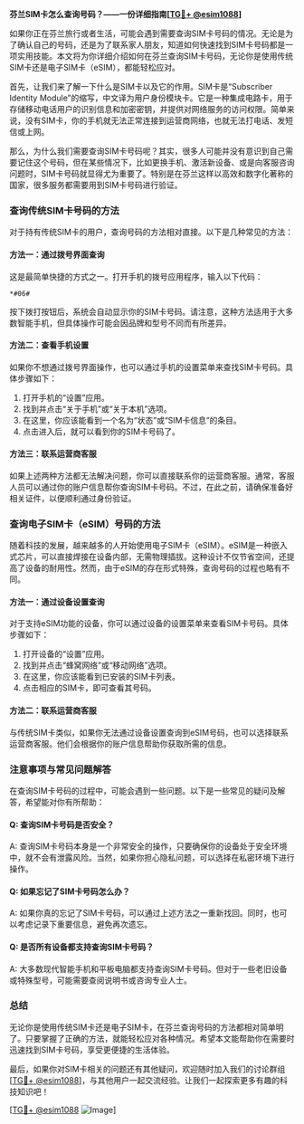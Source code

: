 **芬兰SIM卡怎么查询号码？——一份详细指南[[TG💪+ @esim1088](https://t.me/s/esim1088)]**

如果你正在芬兰旅行或者生活，可能会遇到需要查询SIM卡号码的情况。无论是为了确认自己的号码，还是为了联系家人朋友，知道如何快速找到SIM卡号码都是一项实用技能。本文将为你详细介绍如何在芬兰查询SIM卡号码，无论你是使用传统SIM卡还是电子SIM卡（eSIM），都能轻松应对。

首先，让我们来了解一下什么是SIM卡以及它的作用。SIM卡是“Subscriber Identity Module”的缩写，中文译为用户身份模块卡。它是一种集成电路卡，用于存储移动电话用户的识别信息和加密密钥，并提供对网络服务的访问权限。简单来说，没有SIM卡，你的手机就无法正常连接到运营商网络，也就无法打电话、发短信或上网。

那么，为什么我们需要查询SIM卡号码呢？其实，很多人可能并没有意识到自己需要记住这个号码，但在某些情况下，比如更换手机、激活新设备、或是向客服咨询问题时，SIM卡号码就显得尤为重要了。特别是在芬兰这样以高效和数字化著称的国家，很多服务都需要用到SIM卡号码进行验证。

### 查询传统SIM卡号码的方法

对于持有传统SIM卡的用户，查询号码的方法相对直接。以下是几种常见的方法：

#### 方法一：通过拨号界面查询
这是最简单快捷的方式之一。打开手机的拨号应用程序，输入以下代码：
```
*#06#
```
按下拨打按钮后，系统会自动显示你的SIM卡号码。请注意，这种方法适用于大多数智能手机，但具体操作可能会因品牌和型号不同而有所差异。

#### 方法二：查看手机设置
如果你不想通过拨号界面操作，也可以通过手机的设置菜单来查找SIM卡号码。具体步骤如下：
1. 打开手机的“设置”应用。
2. 找到并点击“关于手机”或“关于本机”选项。
3. 在这里，你应该能看到一个名为“状态”或“SIM卡信息”的条目。
4. 点击进入后，就可以看到你的SIM卡号码了。

#### 方法三：联系运营商客服
如果上述两种方法都无法解决问题，你可以直接联系你的运营商客服。通常，客服人员可以通过你的账户信息帮你查询SIM卡号码。不过，在此之前，请确保准备好相关证件，以便顺利通过身份验证。

### 查询电子SIM卡（eSIM）号码的方法

随着科技的发展，越来越多的人开始使用电子SIM卡（eSIM）。eSIM是一种嵌入式芯片，可以直接焊接在设备内部，无需物理插拔。这种设计不仅节省空间，还提高了设备的耐用性。然而，由于eSIM的存在形式特殊，查询号码的过程也略有不同。

#### 方法一：通过设备设置查询
对于支持eSIM功能的设备，你可以通过设备的设置菜单来查看SIM卡号码。具体步骤如下：
1. 打开设备的“设置”应用。
2. 找到并点击“蜂窝网络”或“移动网络”选项。
3. 在这里，你应该能看到已安装的SIM卡列表。
4. 点击相应的SIM卡，即可查看其号码。

#### 方法二：联系运营商客服
与传统SIM卡类似，如果你无法通过设备设置查询到eSIM号码，也可以选择联系运营商客服。他们会根据你的账户信息帮助你获取所需的信息。

### 注意事项与常见问题解答

在查询SIM卡号码的过程中，可能会遇到一些问题。以下是一些常见的疑问及解答，希望能对你有所帮助：

#### Q: 查询SIM卡号码是否安全？
A: 查询SIM卡号码本身是一个非常安全的操作，只要确保你的设备处于安全环境中，就不会有泄露风险。当然，如果你担心隐私问题，可以选择在私密环境下进行操作。

#### Q: 如果忘记了SIM卡号码怎么办？
A: 如果你真的忘记了SIM卡号码，可以通过上述方法之一重新找回。同时，也可以考虑记录下重要信息，避免再次遗忘。

#### Q: 是否所有设备都支持查询SIM卡号码？
A: 大多数现代智能手机和平板电脑都支持查询SIM卡号码。但对于一些老旧设备或特殊型号，可能需要查阅说明书或咨询专业人士。

### 总结

无论你是使用传统SIM卡还是电子SIM卡，在芬兰查询号码的方法都相对简单明了。只要掌握了正确的方法，就能轻松应对各种情况。希望本文能帮助你在需要时迅速找到SIM卡号码，享受更便捷的生活体验。

最后，如果你对SIM卡相关的问题还有其他疑问，欢迎随时加入我们的讨论群组[[TG💪+ @esim1088](https://t.me/s/esim1088)]，与其他用户一起交流经验。让我们一起探索更多有趣的科技知识吧！

[[TG💪+ @esim1088](https://t.me/s/esim1088) ![Image](https://i.postimg.cc/4NQfJmqS/Snipaste-2025-05-13-00-14-12.png)]